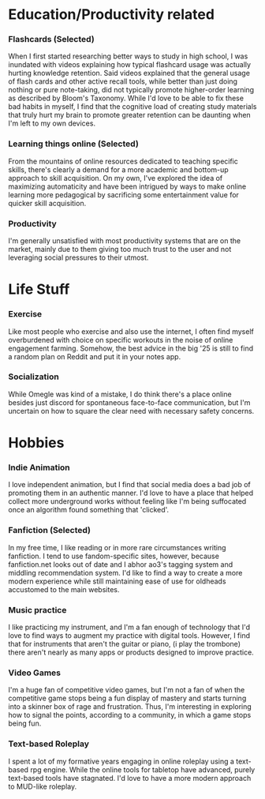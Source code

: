 # Education/Productivity related
### Flashcards (Selected)
When I first started researching better ways to study in high school, I was inundated with videos explaining how typical flashcard usage was actually hurting knowledge retention. Said videos explained that the general usage of flash cards and other active recall tools, while better than just doing nothing or pure note-taking, did not typically promote higher-order learning as described by Bloom's Taxonomy. While I'd love to be able to fix these bad habits in myself, I find that the cognitive load of creating study materials that truly hurt my brain to promote greater retention can be daunting when I'm left to my own devices.
### Learning things online (Selected)
From the mountains of online resources dedicated to teaching specific skills, there's clearly a demand for a more academic and bottom-up approach to skill acquisition. On my own, I've explored the idea of maximizing automaticity and have been intrigued by ways to make online learning more pedagogical by sacrificing some entertainment value for quicker skill acquisition.
### Productivity 
I'm generally unsatisfied with most productivity systems that are on the market, mainly due to them giving too much trust to the user and not leveraging social pressures to their utmost.

# Life Stuff

### Exercise
Like most people who exercise and also use the internet, I often find myself overburdened with choice on specific workouts in the noise of online engagement farming. Somehow, the best advice in the big '25 is still to find a random plan on Reddit and put it in your notes app.

### Socialization
While Omegle was kind of a mistake, I do think there's a place online besides just discord for spontaneous face-to-face communication, but I'm uncertain on how to square the clear need with necessary safety concerns. 
# Hobbies

### Indie Animation
I love independent animation, but I find that social media does a bad job of promoting them in an authentic manner. I'd love to have a place that helped collect more underground works without feeling like I'm being suffocated once an algorithm found something that 'clicked'.

### Fanfiction (Selected)
In my free time, I like reading or in more rare circumstances writing fanfiction. I tend to use fandom-specific sites, however, because fanfiction.net looks out of date and I abhor ao3's tagging system and middling recommendation system. I'd like to find a way to create a more modern experience while still maintaining ease of use for oldheads accustomed to the main websites.

### Music practice
I like practicing my instrument, and I'm a fan enough of technology that I'd love to find ways to augment my practice with digital tools. However, I find that for instruments that aren't the guitar or piano, (i play the trombone) there aren't nearly as many apps or products designed to improve practice.

### Video Games
I'm a huge fan of competitive video games, but I'm not a fan of when the competitive game stops being a fun display of mastery and starts turning into a skinner box of rage and frustration. Thus, I'm interesting in exploring how to signal the points, according to a community, in which a game stops being fun.

### Text-based Roleplay
I spent a lot of my formative years engaging in online roleplay using a text-based rpg engine. While the online tools for tabletop have advanced, purely text-based tools have stagnated. I'd love to have a more modern approach to MUD-like roleplay.